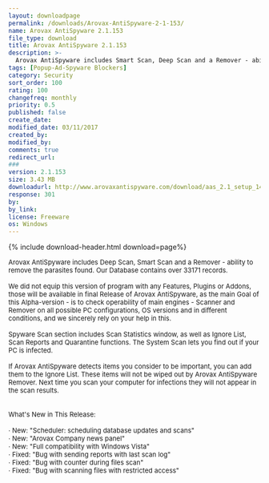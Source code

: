 ```yaml
---
layout: downloadpage
permalink: /downloads/Arovax-AntiSpyware-2-1-153/
name: Arovax AntiSpyware 2.1.153
file_type: download
title: Arovax AntiSpyware 2.1.153
description: >-
  Arovax AntiSpyware includes Smart Scan, Deep Scan and a Remover - ability to remove found parasites
tags: [Popup-Ad-Spyware Blockers]
category: Security
sort_order: 100
rating: 100
changefreq: monthly
priority: 0.5
published: false
create_date:
modified_date: 03/11/2017
created_by:
modified_by:
comments: true
redirect_url:
###
version: 2.1.153
size: 3.43 MB
downloadurl: http://www.arovaxantispyware.com/download/aas_2.1_setup_143.exe
response: 301
by:
by_link:
license: Freeware
os: Windows
---
```


{% include download-header.html download=page%}

<p style="fix-download-text !important">
<p><font size="2">Arovax AntiSpyware includes Deep Scan, Smart Scan and a Remover - ability to remove the parasites found. Our Database contains over 33171 records. <br />
<br />
We did not equip this version of program with any Features, Plugins or Addons, those will be available in final Release of Arovax AntiSpyware, as the main Goal of this Alpha-version - is to check operability of main engines - Scanner and Remover on all possible PC configurations, OS versions and in different conditions, and we sincerely rely on your help in this. <br />
<br />
Spyware Scan section includes Scan Statistics window, as well as Ignore List, Scan Reports and Quarantine functions. The System Scan lets you find out if your PC is infected. <br />
<br />
If Arovax AntiSpyware detects items you consider to be important, you can add them to the Ignore List. These items will not be wiped out by Arovax AntiSpyware Remover. Next time you scan your computer for infections they will not appear in the scan results. <br />
<br />
<br />
What's New in This Release: <br />
<br />
· New: "Scheduler: scheduling database updates and scans" <br />
· New: "Arovax Company news panel" <br />
· New: "Full compatibility with Windows Vista" <br />
· Fixed: "Bug with sending reports with last scan log" <br />
· Fixed: "Bug with counter during files scan" <br />
· Fixed: "Bug with scanning files with restricted access"</font></p></p>
